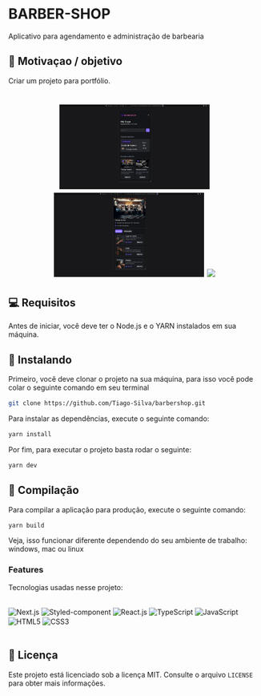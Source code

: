 # BARBER-SHOP
Aplicativo para agendamento e administração de barbearia

## 🚀 Motivaçao / objetivo

Criar um projeto para portfólio.

<h1 align="center">
    <img src="./public/tela.png" width="300"/>
    <img src="./public/tela01.png" width="300"/>
    <img src="./public/tela.gif" width="900"/>
</h1>

## 💻 Requisitos

Antes de iniciar, você deve ter o Node.js e o YARN instalados em sua máquina.

## 🚀 Instalando

Primeiro, você deve clonar o projeto na sua máquina, para isso você
pode colar o seguinte comando em seu terminal

```bash
git clone https://github.com/Tiago-Silva/barbershop.git
```
Para instalar as dependências, execute o seguinte comando:

```bash
yarn install
```

Por fim, para executar o projeto basta rodar o seguinte:

```bash
yarn dev
```

## 🔧 Compilação

Para compilar a aplicação para produção, execute o seguinte comando:

```bash
yarn build
```
Veja, isso funcionar diferente dependendo do seu ambiente de trabalho: windows, mac ou linux

### Features

Tecnologias usadas nesse projeto:

<!-- Ícones de tecnologias. Você pode encontrar esses ícones em sites como https://simpleicons.org/ -->
<div style="display: inline_block"><br/>
  <img align="center" src="https://img.shields.io/badge/next.js-000000?style=for-the-badge&logo=nextdotjs&logoColor=white" alt="Next.js" height="30"/>
  <img align="center" src="https://img.shields.io/badge/styled--components-DB7093?style=for-the-badge&logo=styled-components&logoColor=white" alt="Styled-component" height="30"/>
  <img align="center" src="https://img.shields.io/badge/React-20232A?style=for-the-badge&logo=react&logoColor=61DAFB" alt="React.js" height="30"/>
  <img align="center" src="https://img.shields.io/badge/TypeScript-007ACC?style=for-the-badge&logo=typescript&logoColor=white" alt="TypeScript" height="30"/>
  <img align="center" src="https://img.shields.io/badge/JavaScript-F7DF1E?style=for-the-badge&logo=javascript&logoColor=black" alt="JavaScript" height="30"/>
  <img align="center" src="https://img.shields.io/badge/HTML5-E34F26?style=for-the-badge&logo=html5&logoColor=white" alt="HTML5" height="30"/>
  <img align="center" src="https://img.shields.io/badge/CSS3-1572B6?style=for-the-badge&logo=css3&logoColor=white" alt="CSS3" height="30"/>
  <!-- Adicione mais ícones de tecnologias que você utiliza -->
</div><br/>

## 📝 Licença

Este projeto está licenciado sob a licença MIT. Consulte o arquivo `LICENSE` para obter mais informações.
